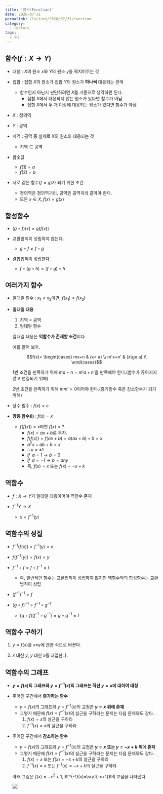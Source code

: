 ```yaml
---
title: '함수(Function)'
date: 2020-07-31
permalink: /lecture/2020/07/31/function
category:
  - lecture
tags:
  - 수2
---
```


## 함수($f:X\rightarrow Y$)
- 대응 : $X$의 원소 $x$와 $Y$의 원소 $y$를 짝지어주는 것

- 집합 : 집합 $X$의 원소가 집합 $Y$의 원소가 **하나씩** 대응되는 관계
	- 함수인지 아닌지 판단하려면 $X$를 기준으로 생각하면 된다.
		- 집합 $X$에서 대응되지 않는 원소가 있다면 함수가 아님
		- 집합 $X$에서 두 개 이상에 대응되는 원소가 있다면 함수가 아님

- $X$ : 정의역

- $Y$ : 공역

- 치역 : 공역 중 실제로 $X$의 원소와 대응되는 것
	- 치역 $\subset$ 공역

- 함숫값
	- $f(1)=a$
	- $f(2)=b$

- 서로 같은 함수($f=g$)가 되기 위한 조건
	- 정의역은 정의역끼리, 공역은 공역끼리 같아야 한다.
	- 모든 $x\in X, f(x)=g(x)$

## 합성함수
- $(g\circ f)(x)=g(f(x))$

- 교환법칙이 성립하지 않는다.
	- $g\circ f\neq f\circ g$

- 결합법칙이 성립한다.
	- $f\circ(g\circ h)=(f\circ g)\circ h$

## 여러가지 함수
- 일대일 함수 : $x_1\neq x_2$이면, $f(x_1)\neq f(x_2)$

- **일대일 대응**
	1. 치역 = 공역
	2. 일대일 함수

	일대일 대응은 **역함수가 존재할 조건**이다.

	예를 들어 보자.

	$$f(x)=
	\begin{cases}
	mx+n & (x< a) \\
	m'x+n' & (x\ge a) \\
	\end{cases}$$

	1번 조건을 만족하기 위해 $ma+n=m'a+n'$을 만족해야 한다.(함수가 끊어지지 않고 연결되기 위해)
	
	2번 조건을 만족하기 위해 $mm'>0$이어야 한다.(증가함수 혹은 감소함수가 되기 위해)

- 상수 함수 : $f(x)=c$

- **항등 함수(I)** : $f(x)=x$
	- $f(f(x))=x$라면 $f(x)=?$
		- $f(x)=ax+b$로 두자.
		- $f(f(x))=f(ax+b)=a(ax+b)+b=x$
		- $a^2x+ab+b=x$
		- $\therefore a=\pm1$
		- $if\;\;a=1 \rightarrow b=0$
		- $if\;\;a=-1\rightarrow b=any$
		- 즉, $f(x)=x$ 또는 $f(x)=-x+k$

## **역함수**
- $f:X\rightarrow Y$가 일대일 대응이어야 역함수 존재

- $f^{-1}Y\rightarrow X$
	- $x=f^{-1}(y)$

## 역함수의  성질
- $f^{-1}(f(x))=f^{-1}(y)=x$

- $f(f^{-1}(y))=f(x)=y$

- $f^{-1}\circ f=f\circ f^{-1}=I$
	- 즉, 일반적인 함수는 교환법칙이 성립하지 않지만 역함수와의 합성함수는 교환법칙이 성립

- $(f^{-1})^{-1}=f$

- $(g\circ f)^{-1}=f^{-1}\circ g^{-1}$
	- $(g\circ f)(f^{-1}\circ g^{-1})=g\circ g^{-1}=I$

## 역함수 구하기
1. $y=f(x)$를 $x=$y에 관한 식으로 바꾼다.

2. $x$ 대신 $y$, $y$ 대신 $x$를 대입한다.
	
## **역함수의 그래프**
- **$y=f(x)$의 그래프와 $y=f^{-1}(x)$의 그래프는 직선 $y=x$에 대하여 대칭**

- 주어진 구간에서 **증가하는 함수**
	- $y=f(x)$의 그래프와 $y=f^{-1}(x)$의 교점은 **$y=x$ 위에 존재**
	- 그렇기 때문에 $f(x)=f^{-1}(x)$의 실근을 구하라는 문제는 다음 문제와도 같다.
		1. $f(x)=x$의 실근을 구하라
		2. $f^{-1}(x)=x$의 실근을 구하라

- 주어진 구간에서 **감소하는 함수**
	- $y=f(x)$의 그래프와 $y=f^{-1}(x)$의 교점은 **$y=x$ 또는 $y=-x+k$ 위에 존재**
	- 그렇기 때문에 $f(x)=f^{-1}(x)$의 실근을 구하라는 문제는 다음 문제와도 같다.
		1. $f(x)=x$ 또는 $f(x)=-x+k$의 실근을 구하라
		2. $f^{-1}(x)=x$ 또는 $f^{-1}(x)=-x+k$의 실근을 구하라

	아래 그림은 $f(x)=-x^2+1$, $f^{-1}(x)=\sqrt{-x+1}$의 교점을 나타낸다.

	![](https://user-images.githubusercontent.com/26649034/88946310-0c4fbb00-d2ca-11ea-967a-6b5efde36285.png)
